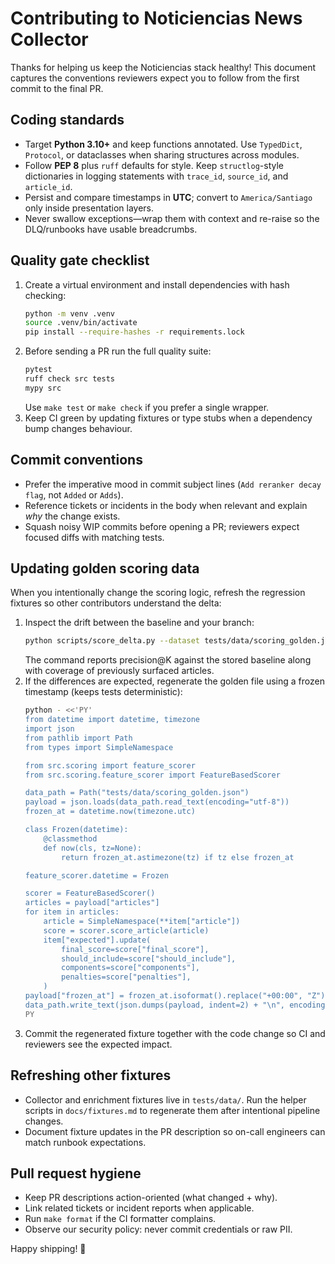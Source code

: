 # Contributing to Noticiencias News Collector

Thanks for helping us keep the Noticiencias stack healthy! This document captures the conventions reviewers expect you to follow from the first commit to the final PR.

## Coding standards

- Target **Python 3.10+** and keep functions annotated. Use `TypedDict`, `Protocol`, or dataclasses when sharing structures across modules.
- Follow **PEP 8** plus `ruff` defaults for style. Keep `structlog`-style dictionaries in logging statements with `trace_id`, `source_id`, and `article_id`.
- Persist and compare timestamps in **UTC**; convert to `America/Santiago` only inside presentation layers.
- Never swallow exceptions—wrap them with context and re-raise so the DLQ/runbooks have usable breadcrumbs.

## Quality gate checklist

1. Create a virtual environment and install dependencies with hash checking:
   ```bash
   python -m venv .venv
   source .venv/bin/activate
   pip install --require-hashes -r requirements.lock
   ```
2. Before sending a PR run the full quality suite:
   ```bash
   pytest
   ruff check src tests
   mypy src
   ```
   Use `make test` or `make check` if you prefer a single wrapper.
3. Keep CI green by updating fixtures or type stubs when a dependency bump changes behaviour.

## Commit conventions

- Prefer the imperative mood in commit subject lines (`Add reranker decay flag`, not `Added` or `Adds`).
- Reference tickets or incidents in the body when relevant and explain *why* the change exists.
- Squash noisy WIP commits before opening a PR; reviewers expect focused diffs with matching tests.

## Updating golden scoring data

When you intentionally change the scoring logic, refresh the regression fixtures so other contributors understand the delta:

1. Inspect the drift between the baseline and your branch:
   ```bash
   python scripts/score_delta.py --dataset tests/data/scoring_golden.json
   ```
   The command reports precision@K against the stored baseline along with coverage of previously surfaced articles.
2. If the differences are expected, regenerate the golden file using a frozen timestamp (keeps tests deterministic):
   ```bash
   python - <<'PY'
   from datetime import datetime, timezone
   import json
   from pathlib import Path
   from types import SimpleNamespace

   from src.scoring import feature_scorer
   from src.scoring.feature_scorer import FeatureBasedScorer

   data_path = Path("tests/data/scoring_golden.json")
   payload = json.loads(data_path.read_text(encoding="utf-8"))
   frozen_at = datetime.now(timezone.utc)

   class Frozen(datetime):
       @classmethod
       def now(cls, tz=None):
           return frozen_at.astimezone(tz) if tz else frozen_at

   feature_scorer.datetime = Frozen

   scorer = FeatureBasedScorer()
   articles = payload["articles"]
   for item in articles:
       article = SimpleNamespace(**item["article"])
       score = scorer.score_article(article)
       item["expected"].update(
           final_score=score["final_score"],
           should_include=score["should_include"],
           components=score["components"],
           penalties=score["penalties"],
       )
   payload["frozen_at"] = frozen_at.isoformat().replace("+00:00", "Z")
   data_path.write_text(json.dumps(payload, indent=2) + "\n", encoding="utf-8")
   PY
   ```
3. Commit the regenerated fixture together with the code change so CI and reviewers see the expected impact.

## Refreshing other fixtures

- Collector and enrichment fixtures live in `tests/data/`. Run the helper scripts in `docs/fixtures.md` to regenerate them after intentional pipeline changes.
- Document fixture updates in the PR description so on-call engineers can match runbook expectations.

## Pull request hygiene

- Keep PR descriptions action-oriented (what changed + why).
- Link related tickets or incident reports when applicable.
- Run `make format` if the CI formatter complains.
- Observe our security policy: never commit credentials or raw PII.

Happy shipping! 🚀
